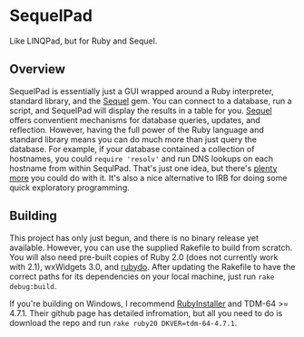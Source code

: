 SequelPad
=========

Like LINQPad, but for Ruby and Sequel.

Overview
--------

SequelPad is essentially just a GUI wrapped around a Ruby interpreter, standard library, and the [Sequel](http://sequel.jeremyevans.net/) gem. You can connect to a database, run a script, and SequelPad will display the results in a table for you. [Sequel](http://sequel.jeremyevans.net/) offers conventient mechanisms for database queries, updates, and reflection. However, having the full power of the Ruby language and standard library means you can do much more than just query the database. For example, if your database contained a collection of hostnames, you could `require 'resolv'` and run DNS lookups on each hostname from within SequlPad. That's just one idea, but there's [plenty more](http://ruby-doc.org/stdlib-2.0.0/) you could do with it. It's also a nice alternative to IRB for doing some quick exploratory programming.

Building
--------

This project has only just begun, and there is no binary release yet available. However, you can use the supplied Rakefile to build from scratch. You will also need pre-built copies of Ruby 2.0 (does not currently work with 2.1), wxWidgets 3.0, and [rubydo](https://github.com/jbreeden/rubydo). After updating the Rakefile to have the correct paths for its dependencies on your local machine, just run `rake debug:build`.

If you're building on Windows, I recommend [RubyInstaller](https://github.com/oneclick/rubyinstaller) and TDM-64 >= 4.7.1. Their github page has detailed infromation, but all you need to do is download the repo and run `rake ruby20 DKVER=tdm-64-4.7.1`.
